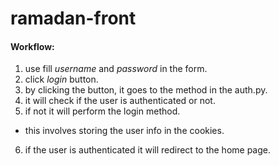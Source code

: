 # ramadan-front

#### Workflow:
1. use fill *username* and *password* in the form.
2. click *login* button.
3. by clicking the button, it goes to the method in the auth.py.
4. it will check if the user is authenticated or not.
5. if not it will perform the login method.
  - this involves storing the user info in the cookies.
6. if the user is authenticated it will redirect to the home page.

